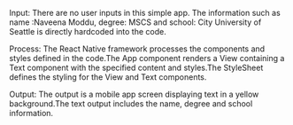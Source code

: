 Input:
  There are no user inputs in this simple app. The information such as name :Naveena Moddu, degree: MSCS and school: City University of Seattle is directly hardcoded  into the code.

Process:
  The React Native framework processes the components and styles defined in the code.The App component renders a View containing a Text component with the specified content and styles.The StyleSheet defines the styling for the View and Text components.

Output:
 The output is a mobile app screen displaying text in a yellow background.The text output includes the name, degree and school information.
